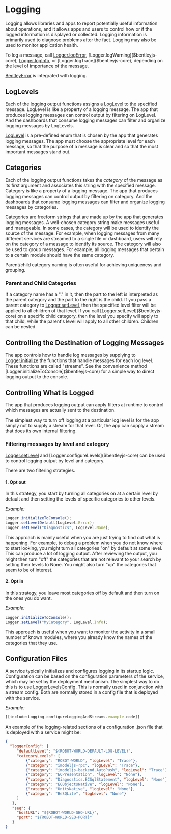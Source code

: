 # Logging

Logging allows libraries and apps to report potentially useful information about operations, and it allows apps and users to control how or if the logged information is displayed or collected. Logging information is primarily used to diagnose problems after the fact. Logging may also be used to monitor application health.

To log a message, call [Logger.logError]($bentleyjs-core), [Logger.logWarning]($bentleyjs-core), [Logger.logInfo]($bentleyjs-core), or [Logger.logTrace]($bentleyjs-core), depending on the level of importance of the message.

[BentleyError]($bentleyjs-core) is integrated with logging.

## LogLevels

Each of the logging output functions assigns a [LogLevel]($bentleyjs-core) to the specified message. LogLevel is like a property of a logging message. The app that produces logging messages can control output by filtering on LogLevel. And the dashboards that consume logging messages can filter and organize logging messages by LogLevels.

[LogLevel]($bentleyjs-core) is a pre-defined enum that is chosen by the app that generates logging messages. The app must choose the appropriate level for each message, so that the purpose of a message is clear and so that the most important messages stand out.

## Categories

Each of the logging output functions takes the *category* of the message as its first argument and associates this string with the specified message. Category is like a property of a logging message. The app that produces logging messages can control output by filtering on category. And the dashboards that consume logging messages can filter and organize logging messages by categories.

Categories are freeform strings that are made up by the app that generates logging messages. A well-chosen category string make messages useful and manageable. In some cases, the category will be used to identify the source of the message. For example, when logging messages from many different services are streamed to a single file or dashboard, users will rely on the category of a message to identify its source. The category will also be used to group messages. For example, all logging messages that pertain to a certain module should have the same category.

Parent/child category naming is often useful for achieving uniqueness and grouping.

### Parent and Child Categories

If a category name has a "." in it, then the part to the left is interpreted as the parent category and the part to the right is the child. If you pass a parent category to [Logger.setLevel]($bentleyjs-core), then the specified level filter will be applied to all children of that level. If you call [Logger.setLevel]($bentleyjs-core) on a specific child category, then the level you specify will apply to that child, while the parent's level will apply to all other children. Children can be nested.

## Controlling the Destination of Logging Messages

The app controls how to handle log messages by supplying to [Logger.initialize]($bentleyjs-core) the functions that handle messages for each log level. These functions are called "streams". See the convenience method [Logger.initializeToConsole]($bentleyjs-core) for a simple way to direct logging output to the console.

## Controlling What is Logged

The app that produces logging output can apply filters at runtime to control which messages are actually sent to the destination.

The simplest way to turn off logging at a particular log level is for the app simply not to supply a stream for that level. Or, the app can supply a stream that does its own internal filtering.

### Filtering messages by level and category

[Logger.setLevel]($bentleyjs-core) and [Logger.configureLevels]($bentleyjs-core) can be used to control logging output by level and category.

There are two filtering strategies.

#### 1. Opt out

In this strategy, you start by turning all categories on at a certain level by default and then setting the levels of specific categories to other levels.

*Example:*

```ts
Logger.initializeToConsole();
Logger.setLevelDefault(LogLevel.Error);
Logger.setLevel("Diagnostics", LogLevel.None);
```

This approach is mainly useful when you are just trying to find out what is happening. For example, to debug a problem when you do not know where to start looking, you might turn all categories "on" by default at some level. This can produce a lot of logging output. After reviewing the output, you might then turn "off" the categories that are not relevant to your search by setting their levels to None. You might also turn "up" the categories that seem to be of interest.

#### 2. Opt in

In this strategy, you leave most categories off by default and then turn on the ones you do want.

*Example:*

```ts
Logger.initializeToConsole();
Logger.setLevel("MyCategory", LogLevel.Info);
```

This approach is useful when you want to monitor the activity in a small number of known modules, where you already know the names of the categories that they use.

## Configuration Files

A service typically initializes and configures logging in its startup logic. Configuration can be based on the configuration parameters of the service, which may be set by the deployment mechanism. The simplest way to do this is to use [LoggerLevelsConfig]($bentleyjs-core). This is normally used in conjunction with a stream config. Both are normally stored in a config file that is deployed with the service.

*Example:*

``` ts
[[include:Logging-configureLoggingAndStreams.example-code]]
```

An example of the logging-related sections of a configuration .json file that is deployed with a service might be:

``` json
{
  "loggerConfig": {
     "defaultLevel": "${ROBOT-WORLD-DEFAULT-LOG-LEVEL}",
     "categoryLevels": [
         {"category": "ROBOT-WORLD", "logLevel": "Trace"},
         {"category": "imodeljs-rpc", "logLevel": "Trace"},
         {"category": "imodeljs-backend.AutoPush", "logLevel": "Trace"},
         {"category": "ECPresentation", "logLevel": "None"},
         {"category": "Diagnostics.ECSqlStatement", "logLevel": "None"},
         {"category": "ECObjectsNative", "logLevel": "None"},
         {"category": "UnitsNative", "logLevel": "None"},
         {"category": "BeSQLite", "logLevel": "None"}
     ]
   },
   "seq": {
     "hostURL": "${ROBOT-WORLD-SEQ-URL}",
     "port": "${ROBOT-WORLD-SEQ-PORT}"
   }
}
```
